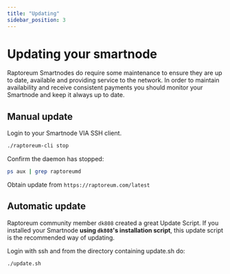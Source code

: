 ```yaml
---
title: "Updating"
sidebar_position: 3
---
```


# Updating your smartnode

Raptoreum Smartnodes do require some maintenance to ensure they are up to date, available and providing service to the network. In order to maintain availability and receive consistent payments you should monitor your Smartnode and keep it always up to date.

## Manual update

Login to your Smartnode VIA SSH client.

```bash
./raptoreum-cli stop
```

Confirm the daemon has stopped:

```bash
ps aux | grep raptoreumd
```

Obtain update from `https://raptoreum.com/latest`

## Automatic update

Raptoreum community member `dk808` created a great Update Script. If you installed your Smartnode **using `dk808`'s installation script**, this update script is the recommended way of updating.

Login with ssh and from the directory containing update.sh do:

```bash
./update.sh
```